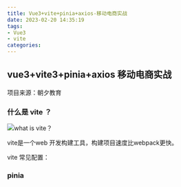 ```yaml
---
title: Vue3+vite+pinia+axios-移动电商实战
date: 2023-02-20 14:35:19
tags: 
- Vue3
- vite
categories:
---
```


## vue3+vite3+pinia+axios 移动电商实战

项目来源：朝夕教育

### 什么是 vite ？

![what is vite？](/Vue3+vite+pinia+axios-移动电商实战/vite.png)

vite是一个web 开发构建工具，构建项目速度比webpack更快。

<!-- more -->

vite 常见配置：

### pinia





